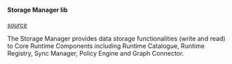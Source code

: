 #### Storage Manager lib

*[source](https://github.com/reTHINK-project/dev-service-framework/blob/master/src/storage-manager/StorageManager.js)*

The Storage Manager provides data storage functionalities (write and read) to Core Runtime Components including Runtime Catalogue, Runtime Registry, Sync Manager, Policy Engine and Graph Connector.
